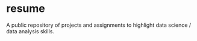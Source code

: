 # resume
A public repository of projects and assignments to highlight data science / data analysis skills.
